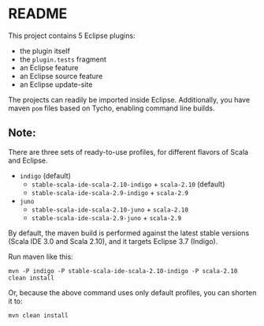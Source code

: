 README
======

This project contains 5 Eclipse plugins:

* the plugin itself
* the `plugin.tests` fragment
* an Eclipse feature
* an Eclipse source feature
* an Eclipse update-site

The projects can readily be imported inside Eclipse. Additionally, you have maven `pom` files
based on Tycho, enabling command line builds.

## Note:

There are three sets of ready-to-use profiles, for different flavors of Scala and Eclipse. 

* `indigo` (default)
    * `stable-scala-ide-scala-2.10-indigo` + `scala-2.10` (default) 
    * `stable-scala-ide-scala-2.9-indigo` + `scala-2.9`
* `juno`
    * `stable-scala-ide-scala-2.10-juno` + `scala-2.10`
    * `stable-scala-ide-scala-2.9-juno` + `scala-2.9`

By default, the maven build is performed against the latest stable versions (Scala IDE 3.0 
and Scala 2.10), and it targets Eclipse 3.7 (Indigo).

Run maven like this:

    mvn -P indigo -P stable-scala-ide-scala-2.10-indigo -P scala-2.10 clean install
    
Or, because the above command uses only default profiles, you can shorten it to:

    mvn clean install
